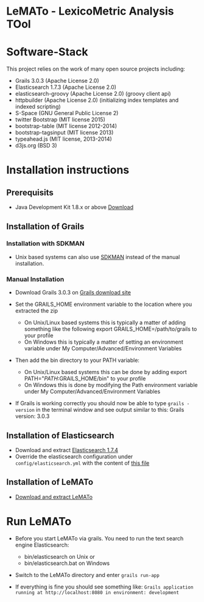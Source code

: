 LeMATo - LexicoMetric Analysis TOol
===================================

# Software-Stack #

This project relies on the work of many open source projects including:

* Grails 3.0.3 (Apache License 2.0)
* Elasticsearch 1.7.3 (Apache License 2.0)
* elasticsearch-groovy (Apache License 2.0) (groovy client api)
* httpbuilder (Apache License 2.0) (initializing index templates and indexed scripting)
* S-Space (GNU General Public License 2)
* twitter Bootstrap (MIT license 2015)
* bootstrap-table (MIT license 2012-2014)
* bootstrap-tagsinput (MIT license 2013)
* typeahead.js (MIT license, 2013-2014)
* d3js.org (BSD 3)

# Installation instructions 

## Prerequisits 

* Java Development Kit 1.8.x or above [Download](http://www.oracle.com/technetwork/java/javase/downloads/jdk8-downloads-2133151.html)

## Installation of Grails 

### Installation with SDKMAN

* Unix based systems can also use [SDKMAN](http://sdkman.io/) instead of the manual installation.

### Manual Installation

* Download Grails 3.0.3 on [Grails download site](https://grails.org/download.html)
* Set the GRAILS_HOME environment variable to the location where you extracted the zip

	* On Unix/Linux based systems this is typically a matter of adding something like the following export GRAILS_HOME=/path/to/grails to your profile	
	* On Windows this is typically a matter of setting an environment variable under My Computer/Advanced/Environment Variables

* Then add the bin directory to your PATH variable:
  * On Unix/Linux based systems this can be done by adding export PATH="$PATH:$GRAILS_HOME/bin" to your profile
  * On Windows this is done by modifying the Path environment variable under My Computer/Advanced/Environment Variables

* If Grails is working correctly you should now be able to type `grails -version` in the terminal window and see output similar to this: Grails version: 3.0.3

## Installation of Elasticsearch 

* Download and extract [Elasticsearch 1.7.4](https://www.elastic.co/downloads/past-releases/elasticsearch-1-7-4)
* Override the elasticsearch configuration under `config/elasticsearch.yml` with the content of  [this file](https://github.com/perdacherMartin/LeMATo/blob/master/elasticsearch/elasticsearch.yml)

## Installation of LeMATo 

* [Download and extract LeMATo](https://github.com/perdacherMartin/LeMATo/archive/master.zip)

# Run LeMATo 

* Before you start LeMATo via grails. You need to run the text search engine Elasticsearch: 
	* bin/elasticsearch on Unix or 
	* bin/elasticsearch.bat on Windows

* Switch to the LeMATo directory and enter `grails run-app`

* If everything is fine you should see something like: `Grails application running at http://localhost:8080 in environment: development`
